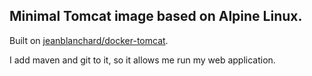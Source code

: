 ## Minimal Tomcat image based on Alpine Linux.

Built on [jeanblanchard/docker-tomcat](https://github.com/jeanblanchard/docker-tomcat).

I add maven and git to it, so it allows me run my web application.

